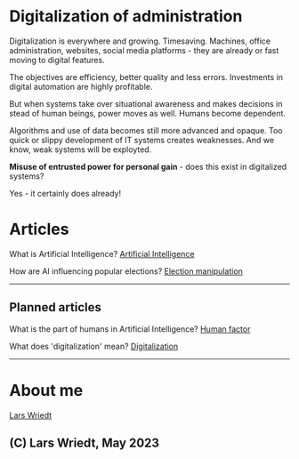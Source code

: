 # Digitalization of administration

Digitalization is everywhere and growing.  Timesaving. Machines, office administration, websites, social media platforms - they are already or fast moving to digital features.

The objectives are efficiency, better quality and less errors. Investments in digital automation are highly profitable.

But when systems take over situational awareness and makes decisions in stead of human beings, power moves as well. Humans become dependent.

Algorithms and use of data becomes still more advanced and opaque.
Too quick or slippy development of IT systems creates weaknesses.
And we know, weak systems will be exployted.

**Misuse of entrusted power for personal gain** - does this exist in digitalized systems? 

Yes - it certainly does already!

# Articles

What is Artificial Intelligence? [Artificial Intelligence](https://lwriedt.github.io/AI)

How are AI influencing popular elections? [Election manipulation](https://lwriedt.github.io/Elections)

---

## Planned articles

What is the part of humans in Artificial Intelligence? [Human factor](https://lwriedt.github.io/human_factor)

What does 'digitalization' mean? [Digitalization](https://lwriedt.github.io/digital)

---

# About me

[Lars Wriedt](https://lwriedt.github.io/aboutme)

## (C) Lars Wriedt, May 2023
